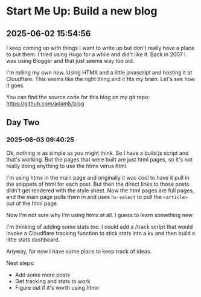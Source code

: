 # Start Me Up:  Build a new blog
## 2025-06-02 15:54:56

I keep coming up with things I want to write up but don't really have a place to put them.  I tried using Hugo for a while and did't like it.  Back in 2007 I was using Blogger and that just seems way too old.

I'm rolling my own now.  Using HTMX and a little javascript and hosting it at Cloudflare.  This seems like the right thing and it fits my brain.  Let's see how it goes.

You can find the source code for this blog on my git repo: https://github.com/adamb/blog


## Day Two
### 2025-06-03 09:40:25

Ok, nothing is as simple as you might think.  So I have a build.js script and that's working.  But the pages that were built are just html pages, so it's not really doing anything to use the htmx verus html.  

I'm using htmx in the main page and originally it was cool to have it pull in the snippets of html for each post. But then the direct links to those posts didn't get rendered with the style sheet.  Now the html pages are full pages, and the main page pulls them in and uses `hx-select` to pull the `<article>` out of the html page.  

Now I'm not sure why I'm using htmx at all.  I guess to learn something new.  

I'm thinking of adding some stats too.  I could add a /track script that would invoke a Cloudflare tracking function to stick stats into a kv and then build a little stats dashboard.

Anyway, for now I have some place to keep track of ideas.  

Next steps:

- Add some more posts
- Get tracking and stats to work
- Figure out if it's worth using htmx







